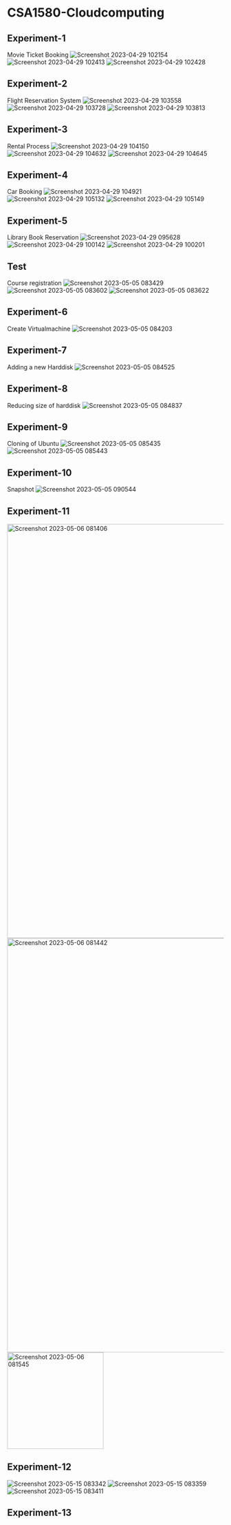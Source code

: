 # CSA1580-Cloudcomputing
## Experiment-1
Movie Ticket Booking
![Screenshot 2023-04-29 102154](https://user-images.githubusercontent.com/113408303/235284456-89e0832a-1054-4a0e-9636-24ad4531efa6.png)
![Screenshot 2023-04-29 102413](https://user-images.githubusercontent.com/113408303/235284486-760eee2b-91fd-4b82-8b52-4a813e2307cb.png)
![Screenshot 2023-04-29 102428](https://user-images.githubusercontent.com/113408303/235284495-370d7bf0-a5ed-49d3-8f73-25a5474bd55e.png)

## Experiment-2
Flight Reservation System
![Screenshot 2023-04-29 103558](https://user-images.githubusercontent.com/113408303/235284672-bd2484cc-a9d5-4bce-a446-f630d0a5d83e.png)
![Screenshot 2023-04-29 103728](https://user-images.githubusercontent.com/113408303/235284676-8a718715-8770-447c-b368-f2ba168d26db.png)
![Screenshot 2023-04-29 103813](https://user-images.githubusercontent.com/113408303/235284684-ca4c2ed8-f511-486b-b4c5-5838e19e1a1e.png)

## Experiment-3
Rental Process
![Screenshot 2023-04-29 104150](https://user-images.githubusercontent.com/113408303/235284970-21f2dce5-eb0e-497d-959d-8bfd0f4b811e.png)
![Screenshot 2023-04-29 104632](https://user-images.githubusercontent.com/113408303/235284980-723dc12f-1dbf-4164-a6b4-b6bdf2730e27.png)
![Screenshot 2023-04-29 104645](https://user-images.githubusercontent.com/113408303/235284987-ccc2ca76-a7f8-4e21-9858-586a11826af6.png)

## Experiment-4
Car Booking
![Screenshot 2023-04-29 104921](https://user-images.githubusercontent.com/113408303/235285136-0ddf3c0a-5aac-4238-b8a1-1645798e4ddc.png)
![Screenshot 2023-04-29 105132](https://user-images.githubusercontent.com/113408303/235285155-4c564e4d-5269-4bd3-890e-626f2145bd53.png)
![Screenshot 2023-04-29 105149](https://user-images.githubusercontent.com/113408303/235285165-af89654e-0065-40e5-b30d-99c74b0839a3.png)

## Experiment-5
Library Book Reservation
![Screenshot 2023-04-29 095628](https://user-images.githubusercontent.com/113408303/235285332-1902d536-093f-4da5-af66-d932c99aa643.png)
![Screenshot 2023-04-29 100142](https://user-images.githubusercontent.com/113408303/235285341-e34269e2-1f63-4b5f-bafb-88618dbf42ec.png)
![Screenshot 2023-04-29 100201](https://user-images.githubusercontent.com/113408303/235285353-43a50190-8058-4ffe-9b50-c8b97cc4c9f3.png)

## Test
Course registration
![Screenshot 2023-05-05 083429](https://user-images.githubusercontent.com/113408303/236370010-88c4caeb-22a4-4e3e-ab90-85c969455735.png)
![Screenshot 2023-05-05 083602](https://user-images.githubusercontent.com/113408303/236370035-d3257944-dad4-47f5-8885-f2eb0134fb26.png)
![Screenshot 2023-05-05 083622](https://user-images.githubusercontent.com/113408303/236370054-4e46d277-827e-453c-8937-a999ee2f7cd3.png)

## Experiment-6
Create Virtualmachine
![Screenshot 2023-05-05 084203](https://user-images.githubusercontent.com/113408303/236370428-0cbe3841-3d32-4721-bebc-fb924f61caa7.png)

## Experiment-7
Adding a new Harddisk
![Screenshot 2023-05-05 084525](https://user-images.githubusercontent.com/113408303/236370732-fd388404-2cbb-4248-aa17-41780cc4a36d.png)

## Experiment-8
Reducing size of harddisk
![Screenshot 2023-05-05 084837](https://user-images.githubusercontent.com/113408303/236371024-75328510-dc1d-489d-8406-aba229fcf58a.png)

## Experiment-9
Cloning of Ubuntu
![Screenshot 2023-05-05 085435](https://user-images.githubusercontent.com/113408303/236371707-5cd16a8d-eb23-4ab2-aa25-0b3b7f2c9e43.png)
![Screenshot 2023-05-05 085443](https://user-images.githubusercontent.com/113408303/236371731-eec0c4db-57e6-43c4-807f-a2ec661585e2.png)

## Experiment-10
Snapshot
![Screenshot 2023-05-05 090544](https://user-images.githubusercontent.com/113408303/236372760-849fa043-1753-44a7-8009-b423e083c081.png)

## Experiment-11
<img width="960" alt="Screenshot 2023-05-06 081406" src="https://user-images.githubusercontent.com/113408005/236594610-6bbfbeae-27ea-4e8f-b434-812019259ed1.png">
<img width="960" alt="Screenshot 2023-05-06 081442" src="https://user-images.githubusercontent.com/113408005/236594624-9594c0e6-3f94-4a49-a488-26b40c41991c.png">
<img width="224" alt="Screenshot 2023-05-06 081545" src="https://user-images.githubusercontent.com/113408005/236594650-41f2f931-c352-43f3-9778-4e26efc3b9c7.png">

## Experiment-12
![Screenshot 2023-05-15 083342](https://github.com/1Yamini/CSA1580-Cloudcomputing/assets/113408303/2f2d8814-c028-44d7-88fe-3e4a4d723daa)
![Screenshot 2023-05-15 083359](https://github.com/1Yamini/CSA1580-Cloudcomputing/assets/113408303/2cfb7c60-8a9f-4db5-8ea8-b80830518102)
![Screenshot 2023-05-15 083411](https://github.com/1Yamini/CSA1580-Cloudcomputing/assets/113408303/be7d1db8-64dc-4ca3-9c4a-e9bb4b53b34e)

## Experiment-13













